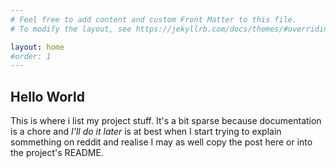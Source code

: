 ```yaml
---
# Feel free to add content and custom Front Matter to this file.
# To modify the layout, see https://jekyllrb.com/docs/themes/#overriding-theme-defaults

layout: home
#order: 1
---
```

## Hello World

This is where i list my project stuff. It's a bit sparse because documentation is a chore and *I'll do it later* is at best when I start trying to explain sommething on reddit and realise I may as well copy the post here or into the project's README.